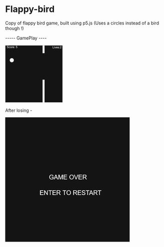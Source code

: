 # Flappy-bird
Copy of flappy bird game, built using p5.js (Uses a circles instead of a bird though !)

----- GamePlay ----


![](results/play_thing.PNG)

After losing - 

![](results/Game_over_screen.PNG)
